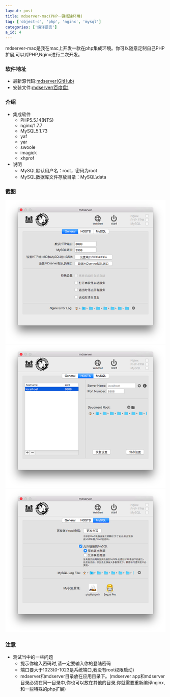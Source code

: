 ```yaml
---
layout: post
title: mdserver-mac(PHP一键搭建环境)
tag: ['object-c', 'php', 'nginx', 'mysql']
categories: ['编译语言']
a_id: 4
---
```


mdserver-mac是我在mac上开发一款在php集成环境。你可以随意定制自己PHP扩展,可以对PHP,Nginx进行二次开发。

### 软件地址
- 最新源代码:[mdserver(GitHub)](https://github.com/midoks/mdserver-mac)
- 安装文件:[mdserver(百度盘)](http://pan.baidu.com/s/1bnfcs4B)

### 介绍
- 集成软件
  * PHP5.5.14(NTS)
  * nginx/1.7.7
  * MySQL5.1.73
  * yaf
  * yar
  * swoole
  * imagick
  * xhprof
- 说明
  * MySQL默认用户名：root，密码为root
  * MySQL数据库文件存放目录：MySQL\data

### 截图
[![Screenshot-1.png](/resources/project/mdserver-mac/Screenshot/Screenshot-1.png)](/resources/project/mdserver-mac/Screenshot/Screenshot-1.png)
[![Screenshot-2.png](/resources/project/mdserver-mac/Screenshot/Screenshot-2.png)](/resources/project/mdserver-mac/Screenshot/Screenshot-2.png)
[![Screenshot-3.png](/resources/project/mdserver-mac/Screenshot/Screenshot-3.png)](/resources/project/mdserver-mac/Screenshot/Screenshot-3.png)

### 注意
- 测试当中的一些问题
  * 提示你输入密码时,请一定要输入你的登陆密码
  * 端口要大于1023(0-1023是系统端口,我没有root权限启动)
  * mdserver和mdserver目录放在应用目录下。(mdserver app和mdserver目录必须在同一目录中,你也可以放在其他的目录,你就需要重新编译nginx,和一些特殊的php扩展)
